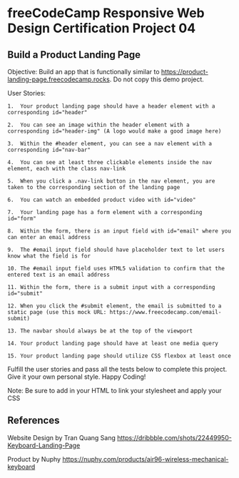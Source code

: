 # freeCodeCamp Responsive Web Design Certification Project 04

## Build a Product Landing Page

Objective: Build an app that is functionally similar to https://product-landing-page.freecodecamp.rocks. Do not copy this demo project.

User Stories:

    1.  Your product landing page should have a header element with a corresponding id="header"

    2.  You can see an image within the header element with a corresponding id="header-img" (A logo would make a good image here)

    3.  Within the #header element, you can see a nav element with a corresponding id="nav-bar"

    4.  You can see at least three clickable elements inside the nav element, each with the class nav-link

    5.  When you click a .nav-link button in the nav element, you are taken to the corresponding section of the landing page

    6.  You can watch an embedded product video with id="video"

    7.  Your landing page has a form element with a corresponding id="form"

    8.  Within the form, there is an input field with id="email" where you can enter an email address

    9.  The #email input field should have placeholder text to let users know what the field is for

    10. The #email input field uses HTML5 validation to confirm that the entered text is an email address

    11. Within the form, there is a submit input with a corresponding id="submit"

    12. When you click the #submit element, the email is submitted to a static page (use this mock URL: https://www.freecodecamp.com/email-submit)

    13. The navbar should always be at the top of the viewport

    14. Your product landing page should have at least one media query

    15. Your product landing page should utilize CSS flexbox at least once

Fulfill the user stories and pass all the tests below to complete this project. Give it your own personal style. Happy Coding!

Note: Be sure to add <link rel="stylesheet" href="styles.css"> in your HTML to link your stylesheet and apply your CSS

## References

Website Design by Tran Quang Sang
https://dribbble.com/shots/22449950-Keyboard-Landing-Page

Product by Nuphy
https://nuphy.com/products/air96-wireless-mechanical-keyboard
